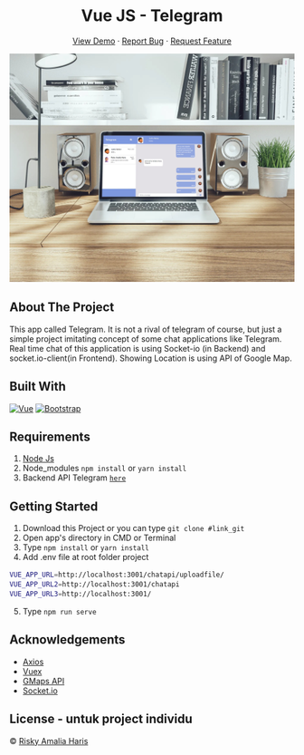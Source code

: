 <h1 align='center'>Vue JS - Telegram</h1>
  <p align="center">
    <a href="link_deploy">View Demo</a>
    ·
    <a href="https://github.com/riskyamaliaharis/FE-Telegram-New/issues">Report Bug</a>
    ·
    <a href="https://github.com/riskyamaliaharis/FE-Telegram-New/issues">Request Feature</a>
  </p>

![Image Banner](src/assets/telegram.jpg)

## About The Project

This app called Telegram. It is not a rival of telegram of course, but just a simple project imitating concept of some chat applications like Telegram. Real time chat of this application is using Socket-io (in Backend) and socket.io-client(in Frontend). Showing Location is using API of Google Map.

## Built With

[![Vue](https://img.shields.io/badge/Vue-v2.6.11-green)](https://github.com/vuejs/vue)
[![Bootstrap](https://img.shields.io/badge/Bootstrap-v4.5.x-blue)](https://github.com/bootstrap-vue/bootstrap-vue)

## Requirements

1. <a href="https://nodejs.org/en/download/">Node Js</a>
2. Node_modules `npm install` or `yarn install`
3. Backend API Telegram [`here`](https://github.com/riskyamaliaharis/BE-Telegram.git)

## Getting Started

1. Download this Project or you can type `git clone #link_git`
2. Open app's directory in CMD or Terminal
3. Type `npm install` or `yarn install`
4. Add .env file at root folder project

```sh
VUE_APP_URL=http://localhost:3001/chatapi/uploadfile/
VUE_APP_URL2=http://localhost:3001/chatapi
VUE_APP_URL3=http://localhost:3001/
```

5. Type `npm run serve`

## Acknowledgements

- [Axios](https://www.npmjs.com/package/axios)
- [Vuex](https://vuex.vuejs.org/)
- [GMaps API](https://developers.google.com/maps/documentation/javascript/overview)
- [Socket.io](https://socket.io/docs/v3/index.html)

## License - untuk project individu

© [Risky Amalia Haris](https://github.com/riskyamaliaharis)
